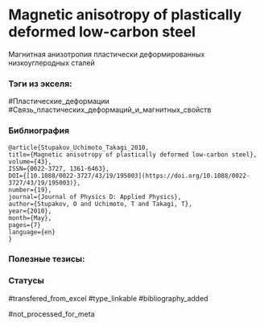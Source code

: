 # Magnetic anisotropy of plastically deformed low-carbon steel
 
Магнитная анизотропия пластически деформированных низкоуглеродных сталей

### Тэги из экселя:
#Пластические_деформации
#Связь_пластических_деформаций_и_магнитных_свойств 

### Библиография
```
@article{Stupakov_Uchimoto_Takagi_2010,
title={Magnetic anisotropy of plastically deformed low-carbon steel},
volume={43},
ISSN={0022-3727, 1361-6463},
DOI={[10.1088/0022-3727/43/19/195003](https://doi.org/10.1088/0022-3727/43/19/195003)},
number={19},
journal={Journal of Physics D: Applied Physics},
author={Stupakov, O and Uchimoto, T and Takagi, T},
year={2010},
month={May},
pages={7}
language={en}
}
```

### Полезные тезисы:

### Статусы
#transfered_from_excel 
#type_linkable 
#bibliography_added

#not_processed_for_meta
